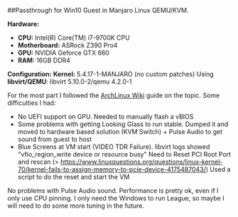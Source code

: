 ##Passthrough for Win10 Guest in Manjaro Linux QEMU/KVM.

**Hardware:**

* **CPU:** Intel(R) Core(TM) i7-9700K CPU
* **Motherboard:** ASRock Z390 Pro4
* **GPU:** NVIDIA Geforce GTX 660
* **RAM:** 16GB DDR4

**Configuration:**
**Kernel:** 5.4.17-1-MANJARO (no custom patches)
Using **libvirt/QEMU**: libvirt 5.10.0-2/qemu  4.2.0-1

For the most part I followed the [ArchLinux Wiki](https://wiki.archlinux.org/index.php/PCI_passthrough_via_OVMF) guide on the topic.
Some difficulties I had:
* No UEFI support on GPU. Needed to manually flash a vBIOS
* Some problems with getting Looking Glass to run stable. Dumped it and moved to hardware based solution (KVM Switch) + Pulse Audio to get sound from guest to host
* Blue Screens at VM start (VIDEO TDR Failure). libvirt logs showed "vfio_region_write device or resource busy" Need to Reset PCI Root Port and rescan (> https://www.linuxquestions.org/questions/linux-kernel-70/kernel-fails-to-assign-memory-to-pcie-device-4175487043/)
Used a script to do the reset and start the VM

No problems with Pulse Audio sound. Performance is pretty ok, even if I only use CPU pinning. I only need the Windows to run League, so maybe I will need to do some more tuning in the future.

